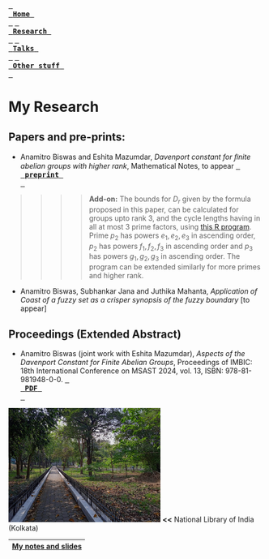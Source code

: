 [<kbd> <br> **Home** <br> </kbd>](README.md) [<kbd> <br> **Research** <br> </kbd>](research.md) [<kbd> <br> **Talks** <br> </kbd>](talks.md) [<kbd> <br> **Other stuff** <br> </kbd>](hobbies.md)

# My Research


## Papers and pre-prints:

- Anamitro Biswas and Eshita Mazumdar, _Davenport constant for ﬁnite abelian groups with higher rank_, Mathematical Notes, to appear [<kbd> <br> **preprint** <br> </kbd>](https://arxiv.org/abs/2402.09999)

>>>> **Add-on:** The bounds for $D_r$ given by the formula proposed in this paper, can be calculated for groups upto rank 3, and the cycle lengths having in all at most 3 prime factors, using [this R program](https://github.com/anamitro/d-r-bounds). Prime $p_2$ has powers $e_1, e_2, e_3$ in ascending order, $p_2$ has powers $f_1, f_2, f_3$ in ascending order and $p_3$ has powers $g_1, g_2, g_3$ in ascending order. The program can be extended similarly for more primes and higher rank.

- Anamitro Biswas, Subhankar Jana and Juthika Mahanta, _Application of Coast of a fuzzy set as a crisper synopsis of the fuzzy boundary_ [to appear]

## Proceedings (Extended Abstract)

- Anamitro Biswas (joint work with Eshita Mazumdar), *Aspects of the Davenport Constant for Finite Abelian Groups*, Proceedings of IMBIC: 18th International Conference on MSAST 2024, vol. 13, ISBN: 978-81-981948-0-0. [<kbd> <br> **PDF** <br> </kbd>](https://imbicorg.blogspot.com/p/previous-proceedings.html?m=1)


<img src="library.jpg" alt="drawing" width="300"/> **<<** National Library of India (Kolkata)

| [**My notes and slides**](https://anamitro.github.io/notes) |
| --- |
